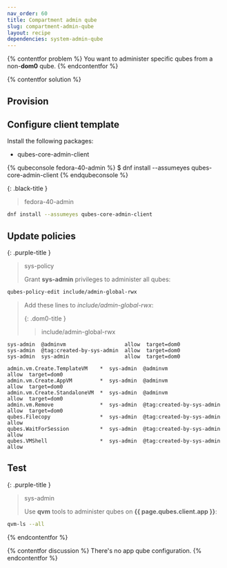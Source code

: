 ```yaml
---
nav_order: 60
title: Compartment admin qube
slug: compartment-admin-qube
layout: recipe
dependencies: system-admin-qube
---
```


{% contentfor problem %}
You want to administer specific qubes from a non-**dom0** qube.
{% endcontentfor %}

{% contentfor solution %}

## Provision

## Configure client template

Install the following packages:

- qubes-core-admin-client

{% qubeconsole fedora-40-admin %}
$ dnf install --assumeyes qubes-core-admin-client
{% endqubeconsole %}

{: .black-title }
> fedora-40-admin
> 
```bash
dnf install --assumeyes qubes-core-admin-client
```

## Update policies

{: .purple-title }
> sys-policy
> 
> Grant **sys-admin** privileges to administer all qubes:
```bash
qubes-policy-edit include/admin-global-rwx
```
> Add these lines to _include/admin-global-rwx_:
> 
> {: .dom0-title }
>> include/admin-global-rwx
>>
```
sys-admin  @adminvm                   allow  target=dom0
sys-admin  @tag:created-by-sys-admin  allow  target=dom0
sys-admin  sys-admin                  allow  target=dom0
```
> 
    admin.vm.Create.TemplateVM    *  sys-admin  @adminvm                   allow  target=dom0
    admin.vm.Create.AppVM         *  sys-admin  @adminvm                   allow  target=dom0
    admin.vm.Create.StandaloneVM  *  sys-admin  @adminvm                   allow  target=dom0
    admin.vm.Remove               *  sys-admin  @tag:created-by-sys-admin  allow  target=dom0
    qubes.Filecopy                *  sys-admin  @tag:created-by-sys-admin  allow
    qubes.WaitForSession          *  sys-admin  @tag:created-by-sys-admin  allow
    qubes.VMShell                 *  sys-admin  @tag:created-by-sys-admin  allow

## Test

{: .purple-title }
> sys-admin
> 
> Use **qvm** tools to administer qubes on **{{ page.qubes.client.app }}**:
```bash
qvm-ls --all
```
{% endcontentfor %}

{% contentfor discussion %}
There's no app qube configuration.
{% endcontentfor %}
